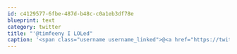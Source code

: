 ```yaml
---
id: c4129577-6fbe-487d-b48c-c0a1eb3df78e
blueprint: text
category: twitter
title: "'@timfeeny I LOLed"
caption: '<span class="username username_linked">@<a href="https://twitter.com/timfeeny" title="Tim Feeny">timfeeny</a></span> I LOLed'
---
```


